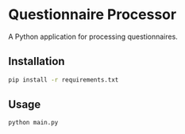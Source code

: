 # Questionnaire Processor

A Python application for processing questionnaires.

## Installation

```bash
pip install -r requirements.txt
```

## Usage

```bash
python main.py
```